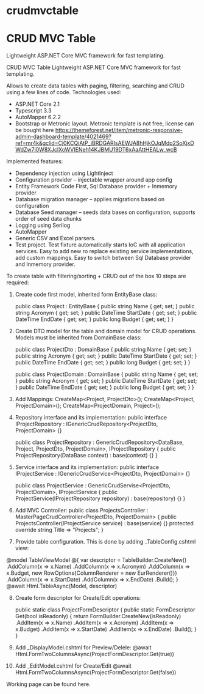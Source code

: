 # crudmvctable

<h1>CRUD MVC Table</h1>

Lightweight ASP.NET Core MVC framework for fast templating.

CRUD MVC Table
Lightweight ASP.NET Core MVC framework for fast templating.   

Allows to create data tables with paging, filtering, searching and CRUD using a few lines of code. 
Technologies used:
-	ASP.NET Core 2.1
-	Typescript 3.3
-	AutoMapper 6.2.2
-	Bootstrap or Metronic layout. Metronic template is not free, license can be bought here https://themeforest.net/item/metronic-responsive-admin-dashboard-template/4021469?ref=mr4k&gclid=Cj0KCQiAtP_iBRDGARIsAEWJA8hHjkOJqMdp2SoXjxDWdZw7i0W8XJclXoWVIENeh14KJBMU19DT6xAaAttHEALw_wcB

Implemented features:
-	Dependency injection using LightInject
-	Configuration provider – injectable wrapper around app config
-	Entity Framework Code First, Sql Database provider + Inmemory provider
-	Database migration manager – applies migrations based on configuration
-	Database Seed manager – seeds data bases on configuration, supports order of seed data chunks
-	Logging using Serilog 
-	AutoMapper
-	Generic CSV and Excel parsers.
-	Test project. Test fixture automatically starts IoC with all application services. Easy to add new ro replace existing service implementations, add custom mappings. Easy to switch between Sql Database provider and Inmemory provider.

To create table with filtering/sorting + CRUD out of the box 10 steps are required:
1.	Create code first model, inherited form EntityBase class:

    public class Project : EntityBase
    {
        public string Name { get; set; }
        public string Acronym { get; set; }
        public DateTime StartDate { get; set; }
        public DateTime EndDate { get; set; }
        public long Budget { get; set; }
    }

2.	Create DTO model for the table and domain model for CRUD operations. Models must be inherited from DomainBase class:

    public class ProjectDto : DomainBase
    {
        public string Name { get; set; }
        public string Acronym { get; set; }
        public DateTime StartDate { get; set; }
        public DateTime EndDate { get; set; }
        public long Budget { get; set; }
    }

    public class ProjectDomain : DomainBase
    {
        public string Name { get; set; }
        public string Acronym { get; set; }
        public DateTime StartDate { get; set; }
        public DateTime EndDate { get; set; }
        public long Budget { get; set; }
    }

3.	Add Mappings:
    CreateMap<Project, ProjectDto>();
    CreateMap<Project, ProjectDomain>();
    CreateMap<ProjectDomain, Project>();

4.	Repository interface and its implementation:
    public interface IProjectRepository : IGenericCrudRepository<ProjectDto, ProjectDomain>
    {}

    public class ProjectRepository : GenericCrudRepository<DataBase, Project, ProjectDto, ProjectDomain>, IProjectRepository
    {
        public ProjectRepository(DataBase context) : base(context) {}
    }

5.	Service interface and its implementation:
    public interface IProjectService : IGenericCrudService<ProjectDto, ProjectDomain> {}

    public class ProjectService : GenericCrudServise<ProjectDto, ProjectDomain>, IProjectService
    {
        public ProjectService(IProjectRepository repository) : base(repository) {}
    }

6.	Add MVC Controller:
    public class ProjectsController : MasterPageCrudController<ProjectDto, ProjectDomain>
    {
        public ProjectsController(IProjectService service) : base(service) {}
        protected override string Title => "Projects";
    }

7.	Provide table configuration. This is done by adding _TableConfig.cshtml view:

@model TableViewModel
@{
    var descriptor = TableBuilder<ProjectDto>.CreateNew()
        .AddColumn(x => x.Name)
        .AddColumn(x => x.Acronym)
        .AddColumn(x => x.Budget, new RowOptions{ColumnRenderer = new EurRenderer()})
        .AddColumn(x => x.StartDate)
        .AddColumn(x => x.EndDate)
        .Build();
}
@await Html.TableAsync(Model, descriptor)

8.	Create form descriptor for Create/Edit operations:

    public static class ProjectFormDescriptor
    {
        public static FormDescriptor Get(bool isReadonly)
        {
            return FormBuilder<ProjectDomain>.CreateNew(isReadonly)
                .AddItem(x => x.Name)
                .AddItem(x => x.Acronym)
                .AddItem(x => x.Budget)
                .AddItem(x => x.StartDate)
                .AddItem(x => x.EndDate)
                .Build();
        }
    }

9.	Add _DisplayModel.cshtml for Preview/Delele:
@await Html.FormTwoColumnsAsync(ProjectFormDescriptor.Get(true))

10.	Add _EditModel.cshtml for Create/Edit
@await Html.FormTwoColumnsAsync(ProjectFormDescriptor.Get(false))

Working page can be found here.



